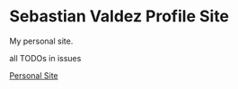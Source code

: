 # Sebastian Valdez Profile Site


My personal site.

all TODOs in issues

[Personal Site](https://sebastian-valdez.com)